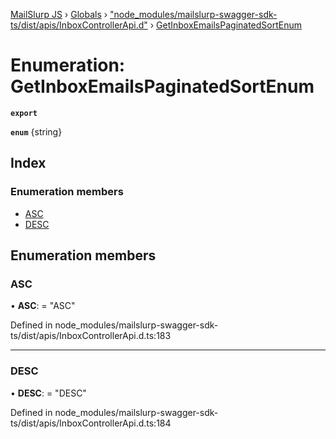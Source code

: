 [MailSlurp JS](../README.md) › [Globals](../globals.md) › ["node_modules/mailslurp-swagger-sdk-ts/dist/apis/InboxControllerApi.d"](../modules/_node_modules_mailslurp_swagger_sdk_ts_dist_apis_inboxcontrollerapi_d_.md) › [GetInboxEmailsPaginatedSortEnum](_node_modules_mailslurp_swagger_sdk_ts_dist_apis_inboxcontrollerapi_d_.getinboxemailspaginatedsortenum.md)

# Enumeration: GetInboxEmailsPaginatedSortEnum

**`export`** 

**`enum`** {string}

## Index

### Enumeration members

* [ASC](_node_modules_mailslurp_swagger_sdk_ts_dist_apis_inboxcontrollerapi_d_.getinboxemailspaginatedsortenum.md#asc)
* [DESC](_node_modules_mailslurp_swagger_sdk_ts_dist_apis_inboxcontrollerapi_d_.getinboxemailspaginatedsortenum.md#desc)

## Enumeration members

###  ASC

• **ASC**: = "ASC"

Defined in node_modules/mailslurp-swagger-sdk-ts/dist/apis/InboxControllerApi.d.ts:183

___

###  DESC

• **DESC**: = "DESC"

Defined in node_modules/mailslurp-swagger-sdk-ts/dist/apis/InboxControllerApi.d.ts:184
